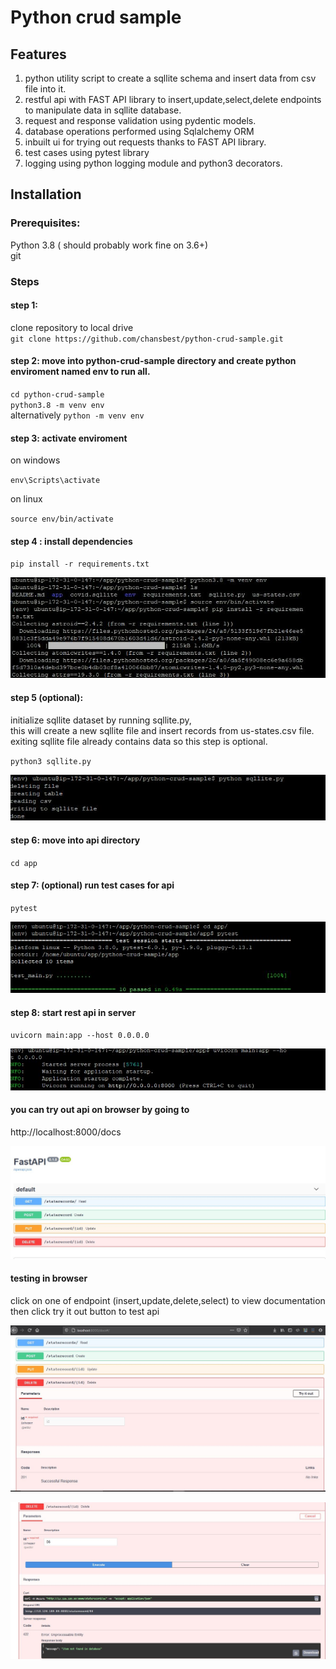 # Python crud sample

## Features <br>
1. python utility script to create a sqllite schema and insert data from csv file into it.
2. restful api with FAST API library to insert,update,select,delete endpoints to manipulate data in sqllite database.
3. request and response validation using pydentic models.
4. database operations performed using Sqlalchemy ORM
4. inbuilt ui for trying out requests thanks to FAST API library.
5. test cases using pytest library
6. logging using python logging module and python3 decorators.
 
 

## Installation 
### Prerequisites:
 Python 3.8 ( should probably work fine on 3.6+)<br>
 git<br>

### Steps
 ####  step 1: <br>
clone repository to local drive <br>
`git clone https://github.com/chansbest/python-crud-sample.git`

 ####  step 2: move into python-crud-sample directory and create python enviroment named env to run all. <br>
`cd python-crud-sample` <br>
`python3.8 -m venv env`  <br>
alternatively `python -m venv env`  <br>



 ####  step 3: activate enviroment
on windows<br>

`env\Scripts\activate`<br>

on linux<br>

`source env/bin/activate`<br>


 ####  step 4 : install dependencies <br>
`pip install -r requirements.txt` <br>

![creating env!](/assets/images/env_creation.JPG  "creating env")

 ####  step 5 (optional):
initialize sqllite dataset by running sqllite.py,<br>
this will create a new sqllite file and insert records from us-states.csv file.<br>
exiting sqllite file already contains data so this step is optional.<br>

`python3 sqllite.py`<br>

![creating sqllite!](/assets/images/sqllite.JPG  "sqllite")

 #### step 6: move into api directory<br>
`cd app`

 #### step 7: (optional)  run test cases for api<br>
`pytest`<br>

![test cases!](/assets/images/testcases.JPG  "test cases")

 #### step 8: start rest api in server<br>
 `uvicorn main:app --host 0.0.0.0`<br>
 
![run api!](/assets/images/runningapi.JPG  "run api")


 #### you can try out api on browser by going to <br>
http://localhost:8000/docs

![try!](/assets/images/trying.JPG  "try")

#### testing in browser
click on one of endpoint (insert,update,delete,select) to view documentation then click try it out button to test api <br>

![try!](/assets/images/tryingout2.JPG  "try")


![try!](/assets/images/tryingout3.JPG  "try")
